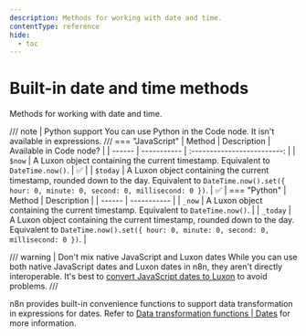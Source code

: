 ```yaml
---
description: Methods for working with date and time.
contentType: reference
hide:
  - toc
---
```


# Built-in date and time methods

Methods for working with date and time. 

/// note | Python support
You can use Python in the Code node. It isn't available in expressions.
///
=== "JavaScript"
	| Method | Description | Available in Code node? |
	| ------ | ----------- | :-------------------------: |
	| `$now` | A Luxon object containing the current timestamp. Equivalent to `DateTime.now()`. | :white_check_mark: |
	| `$today` | A Luxon object containing the current timestamp, rounded down to the day. Equivalent to `DateTime.now().set({ hour: 0, minute: 0, second: 0, millisecond: 0 })`. | :white_check_mark: |
=== "Python"
	| Method | Description | 
	| ------ | ----------- | 
	| `_now` | A Luxon object containing the current timestamp. Equivalent to `DateTime.now()`. | 
	| `_today` | A Luxon object containing the current timestamp, rounded down to the day. Equivalent to `DateTime.now().set({ hour: 0, minute: 0, second: 0, millisecond: 0 })`. | 

/// warning | Don't mix native JavaScript and Luxon dates
While you can use both native JavaScript dates and Luxon dates in n8n, they aren't directly interoperable. It's best to [convert JavaScript dates to Luxon](/code/cookbook/luxon.md#convert-javascript-dates-to-luxon) to avoid problems.
///

n8n provides built-in convenience functions to support data transformation in expressions for dates. Refer to [Data transformation functions | Dates](/code/builtin/data-transformation-functions/dates.md) for more information.
